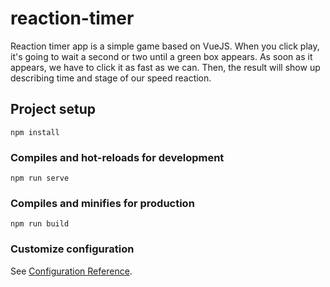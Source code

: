 # reaction-timer

Reaction timer app is a simple game based on VueJS. When you click
play, it's going to wait a second or two until a green box appears.
As soon as it appears, we have to click it as fast as we can. Then,
the result will show up describing time and stage of our speed reaction.

## Project setup
```
npm install
```

### Compiles and hot-reloads for development
```
npm run serve
```

### Compiles and minifies for production
```
npm run build
```

### Customize configuration
See [Configuration Reference](https://cli.vuejs.org/config/).
